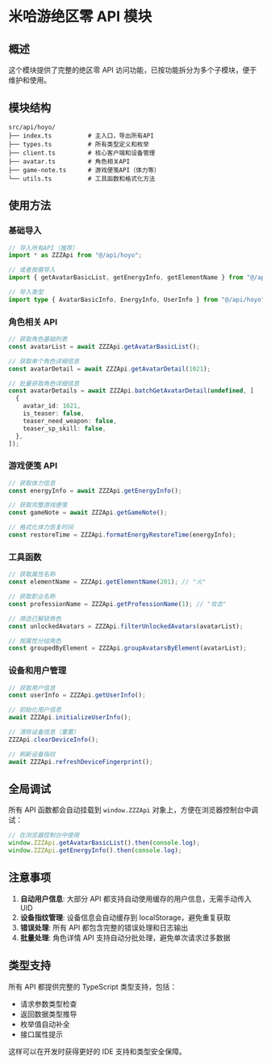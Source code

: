 # 米哈游绝区零 API 模块

## 概述

这个模块提供了完整的绝区零 API 访问功能，已按功能拆分为多个子模块，便于维护和使用。

## 模块结构

```
src/api/hoyo/
├── index.ts          # 主入口，导出所有API
├── types.ts          # 所有类型定义和枚举
├── client.ts         # 核心客户端和设备管理
├── avatar.ts         # 角色相关API
├── game-note.ts      # 游戏便笺API（体力等）
└── utils.ts          # 工具函数和格式化方法
```

## 使用方法

### 基础导入

```typescript
// 导入所有API（推荐）
import * as ZZZApi from "@/api/hoyo";

// 或者按需导入
import { getAvatarBasicList, getEnergyInfo, getElementName } from "@/api/hoyo";

// 导入类型
import type { AvatarBasicInfo, EnergyInfo, UserInfo } from "@/api/hoyo";
```

### 角色相关 API

```typescript
// 获取角色基础列表
const avatarList = await ZZZApi.getAvatarBasicList();

// 获取单个角色详细信息
const avatarDetail = await ZZZApi.getAvatarDetail(1021);

// 批量获取角色详细信息
const avatarDetails = await ZZZApi.batchGetAvatarDetail(undefined, [
  {
    avatar_id: 1021,
    is_teaser: false,
    teaser_need_weapon: false,
    teaser_sp_skill: false,
  },
]);
```

### 游戏便笺 API

```typescript
// 获取体力信息
const energyInfo = await ZZZApi.getEnergyInfo();

// 获取完整游戏便笺
const gameNote = await ZZZApi.getGameNote();

// 格式化体力恢复时间
const restoreTime = ZZZApi.formatEnergyRestoreTime(energyInfo);
```

### 工具函数

```typescript
// 获取属性名称
const elementName = ZZZApi.getElementName(201); // "火"

// 获取职业名称
const professionName = ZZZApi.getProfessionName(1); // "攻击"

// 筛选已解锁角色
const unlockedAvatars = ZZZApi.filterUnlockedAvatars(avatarList);

// 按属性分组角色
const groupedByElement = ZZZApi.groupAvatarsByElement(avatarList);
```

### 设备和用户管理

```typescript
// 获取用户信息
const userInfo = ZZZApi.getUserInfo();

// 初始化用户信息
await ZZZApi.initializeUserInfo();

// 清除设备信息（重置）
ZZZApi.clearDeviceInfo();

// 刷新设备指纹
await ZZZApi.refreshDeviceFingerprint();
```

## 全局调试

所有 API 函数都会自动挂载到 `window.ZZZApi` 对象上，方便在浏览器控制台中调试：

```javascript
// 在浏览器控制台中使用
window.ZZZApi.getAvatarBasicList().then(console.log);
window.ZZZApi.getEnergyInfo().then(console.log);
```

## 注意事项

1. **自动用户信息**: 大部分 API 都支持自动使用缓存的用户信息，无需手动传入 UID
2. **设备指纹管理**: 设备信息会自动缓存到 localStorage，避免重复获取
3. **错误处理**: 所有 API 都包含完整的错误处理和日志输出
4. **批量处理**: 角色详情 API 支持自动分批处理，避免单次请求过多数据

## 类型支持

所有 API 都提供完整的 TypeScript 类型支持，包括：

- 请求参数类型检查
- 返回数据类型推导
- 枚举值自动补全
- 接口属性提示

这样可以在开发时获得更好的 IDE 支持和类型安全保障。
